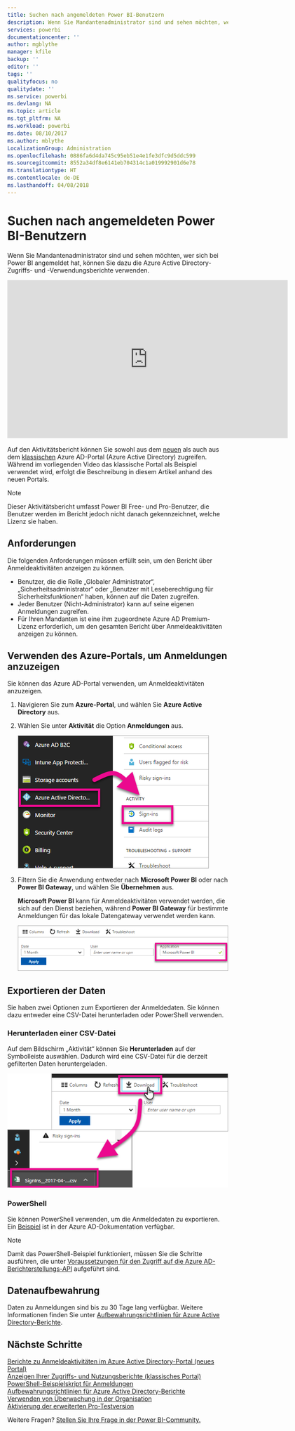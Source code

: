 ```yaml
---
title: Suchen nach angemeldeten Power BI-Benutzern
description: Wenn Sie Mandantenadministrator sind und sehen möchten, wer sich bei Power BI angemeldet hat, können Sie dazu die Azure Active Directory-Zugriffs- und -Verwendungsberichte verwenden.
services: powerbi
documentationcenter: ''
author: mgblythe
manager: kfile
backup: ''
editor: ''
tags: ''
qualityfocus: no
qualitydate: ''
ms.service: powerbi
ms.devlang: NA
ms.topic: article
ms.tgt_pltfrm: NA
ms.workload: powerbi
ms.date: 08/10/2017
ms.author: mblythe
LocalizationGroup: Administration
ms.openlocfilehash: 0886fa6d4da745c95eb51e4e1fe3dfc9d5ddc599
ms.sourcegitcommit: 8552a34df8e6141eb704314c1a019992901d6e78
ms.translationtype: HT
ms.contentlocale: de-DE
ms.lasthandoff: 04/08/2018
---
```

# <a name="find-power-bi-users-that-have-signed-in"></a>Suchen nach angemeldeten Power BI-Benutzern
Wenn Sie Mandantenadministrator sind und sehen möchten, wer sich bei Power BI angemeldet hat, können Sie dazu die Azure Active Directory-Zugriffs- und -Verwendungsberichte verwenden.

<iframe width="640" height="360" src="https://www.youtube.com/embed/1AVgh9w9VM8?showinfo=0" frameborder="0" allowfullscreen></iframe>

Auf den Aktivitätsbericht können Sie sowohl aus dem [neuen](https://docs.microsoft.com/azure/active-directory/active-directory-reporting-activity-sign-ins) als auch aus dem [klassischen](https://docs.microsoft.com/azure/active-directory/active-directory-view-access-usage-reports) Azure AD-Portal (Azure Active Directory) zugreifen. Während im vorliegenden Video das klassische Portal als Beispiel verwendet wird, erfolgt die Beschreibung in diesem Artikel anhand des neuen Portals.

> [!NOTE]
> Dieser Aktivitätsbericht umfasst Power BI Free- und Pro-Benutzer, die Benutzer werden im Bericht jedoch nicht danach gekennzeichnet, welche Lizenz sie haben.
> 
> 

## <a name="requirements"></a>Anforderungen
Die folgenden Anforderungen müssen erfüllt sein, um den Bericht über Anmeldeaktivitäten anzeigen zu können.

* Benutzer, die die Rolle „Globaler Administrator“, „Sicherheitsadministrator“ oder „Benutzer mit Leseberechtigung für Sicherheitsfunktionen“ haben, können auf die Daten zugreifen.
* Jeder Benutzer (Nicht-Administrator) kann auf seine eigenen Anmeldungen zugreifen.
* Für Ihren Mandanten ist eine ihm zugeordnete Azure AD Premium-Lizenz erforderlich, um den gesamten Bericht über Anmeldeaktivitäten anzeigen zu können.

## <a name="using-the-azure-portal-to-view-sign-ins"></a>Verwenden des Azure-Portals, um Anmeldungen anzuzeigen
Sie können das Azure AD-Portal verwenden, um Anmeldeaktivitäten anzuzeigen.

1. Navigieren Sie zum **Azure-Portal**, und wählen Sie **Azure Active Directory** aus.
2. Wählen Sie unter **Aktivität** die Option **Anmeldungen** aus.
   
    ![](media/service-admin-access-usage/azure-portal-sign-ins.png)
3. Filtern Sie die Anwendung entweder nach **Microsoft Power BI** oder nach **Power BI Gateway**, und wählen Sie **Übernehmen** aus.
   
    **Microsoft Power BI** kann für Anmeldeaktivitäten verwendet werden, die sich auf den Dienst beziehen, während **Power BI Gateway** für bestimmte Anmeldungen für das lokale Datengateway verwendet werden kann.
   
    ![](media/service-admin-access-usage/sign-in-filter.png)

## <a name="export-the-data"></a>Exportieren der Daten
Sie haben zwei Optionen zum Exportieren der Anmeldedaten. Sie können dazu entweder eine CSV-Datei herunterladen oder PowerShell verwenden.

### <a name="download-csv"></a>Herunterladen einer CSV-Datei
Auf dem Bildschirm „Aktivität“ können Sie **Herunterladen** auf der Symbolleiste auswählen. Dadurch wird eine CSV-Datei für die derzeit gefilterten Daten heruntergeladen.

![](media/service-admin-access-usage/download-sign-in-data-csv.png)

### <a name="powershell"></a>PowerShell
Sie können PowerShell verwenden, um die Anmeldedaten zu exportieren. Ein [Beispiel](https://docs.microsoft.com/azure/active-directory/active-directory-reporting-api-sign-in-activity-samples#powershell-script) ist in der Azure AD-Dokumentation verfügbar.

> [!NOTE]
> Damit das PowerShell-Beispiel funktioniert, müssen Sie die Schritte ausführen, die unter [Voraussetzungen für den Zugriff auf die Azure AD-Berichterstellungs-API](https://docs.microsoft.com/en-us/azure/active-directory/active-directory-reporting-api-prerequisites) aufgeführt sind.
> 
> 

## <a name="data-retention"></a>Datenaufbewahrung
Daten zu Anmeldungen sind bis zu 30 Tage lang verfügbar. Weitere Informationen finden Sie unter [Aufbewahrungsrichtlinien für Azure Active Directory-Berichte](https://docs.microsoft.com/azure/active-directory/active-directory-reporting-retention).

## <a name="next-steps"></a>Nächste Schritte
[Berichte zu Anmeldeaktivitäten im Azure Active Directory-Portal (neues Portal)](https://docs.microsoft.com/azure/active-directory/active-directory-reporting-activity-sign-ins)  
[Anzeigen Ihrer Zugriffs- und Nutzungsberichte (klassisches Portal)](https://docs.microsoft.com/azure/active-directory/active-directory-view-access-usage-reports#view-or-download-a-report)  
[PowerShell-Beispielskript für Anmeldungen](https://docs.microsoft.com/azure/active-directory/active-directory-reporting-api-sign-in-activity-samples#powershell-script)  
[Aufbewahrungsrichtlinien für Azure Active Directory-Berichte](https://docs.microsoft.com/azure/active-directory/active-directory-reporting-retention)  
[Verwenden von Überwachung in der Organisation](service-admin-auditing.md)  
[Aktivierung der erweiterten Pro-Testversion](service-extended-pro-trial.md)

Weitere Fragen? [Stellen Sie Ihre Frage in der Power BI-Community.](https://community.powerbi.com/)

